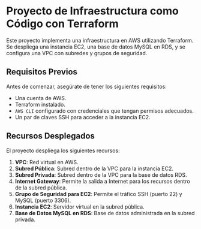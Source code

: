 # Proyecto de Infraestructura como Código con Terraform

Este proyecto implementa una infraestructura en AWS utilizando Terraform. Se despliega una instancia EC2, una base de datos MySQL en RDS, y se configura una VPC con subredes y grupos de seguridad.

## Requisitos Previos

Antes de comenzar, asegúrate de tener los siguientes requisitos:

- Una cuenta de AWS.
- Terraform instalado.
- `AWS CLI` configurado con credenciales que tengan permisos adecuados.
- Un par de claves SSH para acceder a la instancia EC2.

## Recursos Desplegados

El proyecto despliega los siguientes recursos:

1. **VPC**: Red virtual en AWS.
2. **Subred Pública**: Subred dentro de la VPC para la instancia EC2.
3. **Subred Privada**: Subred dentro de la VPC para la base de datos RDS.
4. **Internet Gateway**: Permite la salida a Internet para los recursos dentro de la subred pública.
5. **Grupo de Seguridad para EC2**: Permite el tráfico SSH (puerto 22) y MySQL (puerto 3306).
6. **Instancia EC2**: Servidor virtual en la subred pública.
7. **Base de Datos MySQL en RDS**: Base de datos administrada en la subred privada.

